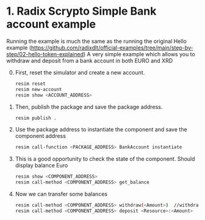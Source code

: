 # 1. Radix Scrypto Simple Bank account example

Running the example is much the same as the running the original Hello example (https://github.com/radixdlt/official-examples/tree/main/step-by-step/02-hello-token-explained)
A very simple example which allows you to withdraw and deposit from a bank account in both EURO and XRD


0.  First, reset the simulator and create a new account.
    ```sh
    resim reset
    resim new-account
    resim show <ACCOUNT_ADDRESS>
    ```

1.  Then, publish the package and save the package address.
    ```sh
    resim publish .
    ```
2.  Use the package address to instantiate the component and save the component address

    ```sh
    resim call-function <PACKAGE_ADDRESS> BankAccount instantiate
    ```

3.  This is a good opportunity to check the state of the component. Should display balance Euro

    ```sh
    resim show <COMPONENT_ADDRESS>
    resim call-method <COMPONENT_ADDRESS> get_balance
    ```

4.  Now we can transfer some balances
    ```sh
    resim call-method <COMPONENT_ADDRESS> withdraw(<Amount>)  //withdraw Euro
    resim call-method <COMPONENT_ADDRESS> deposit <Resource>:<Amount>   //deposit XRD or EURO
    ```

